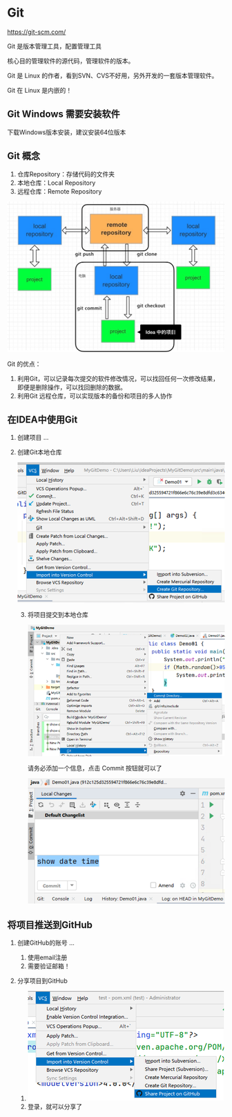 # Git

https://git-scm.com/

Git 是版本管理工具，配置管理工具

核心目的管理软件的源代码，管理软件的版本。

Git 是 Linux 的作者，看到SVN、CVS不好用，另外开发的一套版本管理软件。

Git 在 Linux 是内嵌的！

## Git Windows 需要安装软件

下载Windows版本安装，建议安装64位版本



## Git 概念

1. 仓库Repository：存储代码的文件夹
2. 本地仓库：Local Repository 
3. 远程仓库：Remote Repository

![image-20200820201953661](image-20200820201953661.png)

Git 的优点：

1. 利用Git，可以记录每次提交的软件修改情况，可以找回任何一次修改结果，即便是删除操作，可以找回删除的数据。
2. 利用Git 远程仓库，可以实现版本的备份和项目的多人协作



## 在IDEA中使用Git

1. 创建项目 ...

2. 创建Git本地仓库

   ![image-20200820194821170](image-20200820194821170.png)

   3. 将项目提交到本地仓库

      ![image-20200820194948655](image-20200820194948655.png)

      请务必添加一个信息，点击 Commit 按钮就可以了

      ![image-20200820195031674](image-20200820195031674.png)

##  将项目推送到GitHub

1. 创建GitHub的账号 ...

   1. 使用email注册
   2. 需要验证邮箱！

2. 分享项目到GitHub

   1. ![image-20200820202321576](image-20200820202321576.png)
   2. 登录，就可以分享了

   









